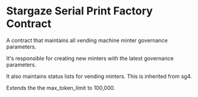# Stargaze Serial Print Factory Contract

A contract that maintains all vending machine minter governance parameters.

It's responsible for creating new minters with the latest governance parameters.

It also maintains status lists for vending minters. This is inherited from sg4.

Extends the the max_token_limit to 100,000.
